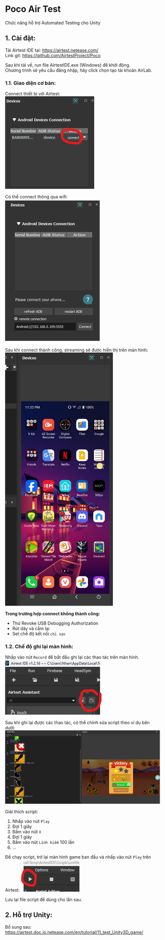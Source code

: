 # Poco Air Test

Chức năng hỗ trợ Automated Testing cho Unity

## 1. Cài đặt:
Tải Airtest IDE tại: https://airtest.netease.com/  
Link git: https://github.com/AirtestProject/Poco

Sau khi tải về, run file AirtestIDE.exe (Windows) để khởi động.  
Chương trình sẽ yêu cầu đăng nhập, hãy click chọn tạo tải khoản AirLab.  


### 1.1. Giao diện cơ bản:

Connect thiết bị với Airtest:  
![image](images/poco/adb_wired.png)  

Có thể connect thông qua wifi:  
![image](images/poco/adb_remote.png)  

Sau khi connect thành công, streaming sẽ được hiển thị trên màn hình:  
![image](images/poco/adb_connected.png)  

**Trong trường hợp connect không thành công:**
- Thử Revoke USB Debugging Authorization
- Rút dây và cắm lại
- Set chế độ kết nối `chỉ sạc`

### 1.2. Chế độ ghi lại màn hình:

Nhấp vào nút `Record` để bắt đầu ghi lại các thao tác trên màn hình.
![image](images/poco/record_btn.png)

Sau khi ghi lại được các thao tác, có thể chỉnh sửa script theo ví dụ bên dưới:
![image](images/poco/script_sample.png)

Giải thích script:
1. Nhấp vào nút `Play`
2. Đợi 1 giây
3. Bấm vào nút `X`
4. Đợi 1 giây
5. Bấm vào nút `Lính kiếm` 100 lần
6. ...

Để chạy script, trở lại màn hình game ban đầu và nhấp vào nút `Play` trên Airtest:
![image](images/poco/play_btn.png)

Lưu lại file script để dùng cho lần sau.

## 2. Hỗ trợ Unity:
Bổ sung sau: https://airtest.doc.io.netease.com/en/tutorial/11_test_Unity3D_game/
